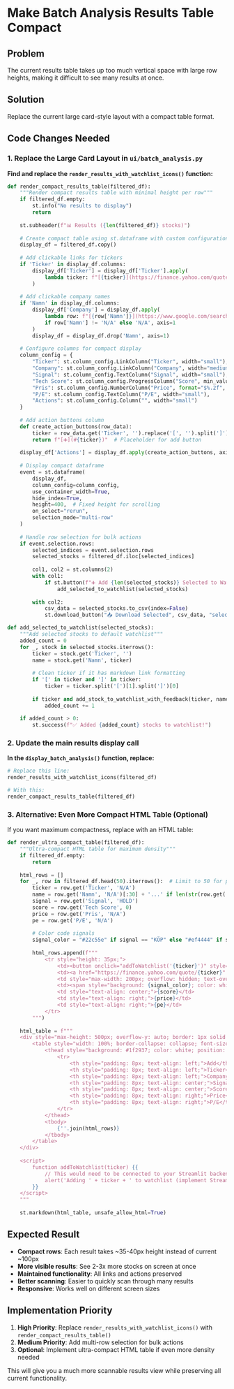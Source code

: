 # Make Batch Analysis Results Table Compact

## Problem
The current results table takes up too much vertical space with large row heights, making it difficult to see many results at once.

## Solution
Replace the current large card-style layout with a compact table format.

## Code Changes Needed

### 1. Replace the Large Card Layout in `ui/batch_analysis.py`

**Find and replace the `render_results_with_watchlist_icons()` function:**

```python
def render_compact_results_table(filtered_df):
    """Render compact results table with minimal height per row"""
    if filtered_df.empty:
        st.info("No results to display")
        return
    
    st.subheader(f"📊 Results ({len(filtered_df)} stocks)")
    
    # Create compact table using st.dataframe with custom configuration
    display_df = filtered_df.copy()
    
    # Add clickable links for tickers
    if 'Ticker' in display_df.columns:
        display_df['Ticker'] = display_df['Ticker'].apply(
            lambda ticker: f"[{ticker}](https://finance.yahoo.com/quote/{ticker})" if ticker != 'N/A' else 'N/A'
        )
    
    # Add clickable company names
    if 'Namn' in display_df.columns:
        display_df['Company'] = display_df.apply(
            lambda row: f"[{row['Namn']}](https://www.google.com/search?q={row['Namn'].replace(' ', '+')})" 
            if row['Namn'] != 'N/A' else 'N/A', axis=1
        )
        display_df = display_df.drop('Namn', axis=1)
    
    # Configure columns for compact display
    column_config = {
        "Ticker": st.column_config.LinkColumn("Ticker", width="small"),
        "Company": st.column_config.LinkColumn("Company", width="medium"),
        "Signal": st.column_config.TextColumn("Signal", width="small"),
        "Tech Score": st.column_config.ProgressColumn("Score", min_value=0, max_value=100, width="small"),
        "Pris": st.column_config.NumberColumn("Price", format="$%.2f", width="small"),
        "P/E": st.column_config.TextColumn("P/E", width="small"),
        "Actions": st.column_config.Column("", width="small")
    }
    
    # Add action buttons column
    def create_action_buttons(row_data):
        ticker = row_data.get('Ticker', '').replace('[', '').split(']')[0] if '[' in str(row_data.get('Ticker', '')) else row_data.get('Ticker', '')
        return f"[➕](#{ticker})"  # Placeholder for add button
    
    display_df['Actions'] = display_df.apply(create_action_buttons, axis=1)
    
    # Display compact dataframe
    event = st.dataframe(
        display_df,
        column_config=column_config,
        use_container_width=True,
        hide_index=True,
        height=400,  # Fixed height for scrolling
        on_select="rerun",
        selection_mode="multi-row"
    )
    
    # Handle row selection for bulk actions
    if event.selection.rows:
        selected_indices = event.selection.rows
        selected_stocks = filtered_df.iloc[selected_indices]
        
        col1, col2 = st.columns(2)
        with col1:
            if st.button(f"➕ Add {len(selected_stocks)} Selected to Watchlist"):
                add_selected_to_watchlist(selected_stocks)
        
        with col2:
            csv_data = selected_stocks.to_csv(index=False)
            st.download_button("📥 Download Selected", csv_data, "selected_stocks.csv", "text/csv")

def add_selected_to_watchlist(selected_stocks):
    """Add selected stocks to default watchlist"""
    added_count = 0
    for _, stock in selected_stocks.iterrows():
        ticker = stock.get('Ticker', '')
        name = stock.get('Namn', ticker)
        
        # Clean ticker if it has markdown link formatting
        if '[' in ticker and ']' in ticker:
            ticker = ticker.split('[')[1].split(']')[0]
        
        if ticker and add_stock_to_watchlist_with_feedback(ticker, name):
            added_count += 1
    
    if added_count > 0:
        st.success(f"✅ Added {added_count} stocks to watchlist!")
```

### 2. Update the main results display call

**In the `display_batch_analysis()` function, replace:**

```python
# Replace this line:
render_results_with_watchlist_icons(filtered_df)

# With this:
render_compact_results_table(filtered_df)
```

### 3. Alternative: Even More Compact HTML Table (Optional)

If you want maximum compactness, replace with an HTML table:

```python
def render_ultra_compact_table(filtered_df):
    """Ultra-compact HTML table for maximum density"""
    if filtered_df.empty:
        return
    
    html_rows = []
    for _, row in filtered_df.head(50).iterrows():  # Limit to 50 for performance
        ticker = row.get('Ticker', 'N/A')
        name = row.get('Namn', 'N/A')[:30] + '...' if len(str(row.get('Namn', ''))) > 30 else row.get('Namn', 'N/A')
        signal = row.get('Signal', 'HOLD')
        score = row.get('Tech Score', 0)
        price = row.get('Pris', 'N/A')
        pe = row.get('P/E', 'N/A')
        
        # Color code signals
        signal_color = "#22c55e" if signal == "KÖP" else "#ef4444" if signal == "SÄLJ" else "#f59e0b"
        
        html_rows.append(f"""
            <tr style="height: 35px;">
                <td><button onclick="addToWatchlist('{ticker}')" style="background: #3b82f6; color: white; border: none; border-radius: 4px; padding: 2px 6px; cursor: pointer;">➕</button></td>
                <td><a href="https://finance.yahoo.com/quote/{ticker}" target="_blank" style="color: #3b82f6; text-decoration: none;">{ticker}</a></td>
                <td style="max-width: 200px; overflow: hidden; text-overflow: ellipsis;">{name}</td>
                <td><span style="background: {signal_color}; color: white; padding: 2px 8px; border-radius: 12px; font-size: 12px;">{signal}</span></td>
                <td style="text-align: center;">{score}</td>
                <td style="text-align: right;">{price}</td>
                <td style="text-align: right;">{pe}</td>
            </tr>
        """)
    
    html_table = f"""
    <div style="max-height: 500px; overflow-y: auto; border: 1px solid #374151; border-radius: 8px;">
        <table style="width: 100%; border-collapse: collapse; font-size: 14px;">
            <thead style="background: #1f2937; color: white; position: sticky; top: 0;">
                <tr>
                    <th style="padding: 8px; text-align: left;">Add</th>
                    <th style="padding: 8px; text-align: left;">Ticker</th>
                    <th style="padding: 8px; text-align: left;">Company</th>
                    <th style="padding: 8px; text-align: center;">Signal</th>
                    <th style="padding: 8px; text-align: center;">Score</th>
                    <th style="padding: 8px; text-align: right;">Price</th>
                    <th style="padding: 8px; text-align: right;">P/E</th>
                </tr>
            </thead>
            <tbody>
                {''.join(html_rows)}
            </tbody>
        </table>
    </div>
    
    <script>
        function addToWatchlist(ticker) {{
            // This would need to be connected to your Streamlit backend
            alert('Adding ' + ticker + ' to watchlist (implement Streamlit callback)');
        }}
    </script>
    """
    
    st.markdown(html_table, unsafe_allow_html=True)
```

## Expected Result

- **Compact rows**: Each result takes ~35-40px height instead of current ~100px
- **More visible results**: See 2-3x more stocks on screen at once
- **Maintained functionality**: All links and actions preserved
- **Better scanning**: Easier to quickly scan through many results
- **Responsive**: Works well on different screen sizes

## Implementation Priority

1. **High Priority**: Replace `render_results_with_watchlist_icons()` with `render_compact_results_table()`
2. **Medium Priority**: Add multi-row selection for bulk actions
3. **Optional**: Implement ultra-compact HTML table if even more density needed

This will give you a much more scannable results view while preserving all current functionality.